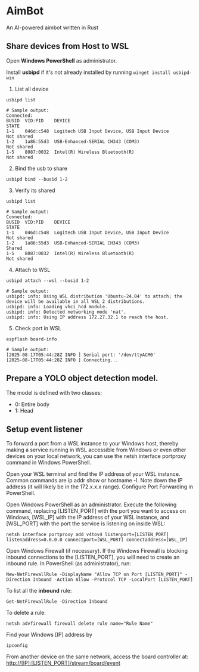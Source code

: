 # AimBot
An AI-powered aimbot written in Rust

## Share devices from Host to WSL
Open **Windows PowerShell** as administrator.

Install **usbipd** if it's not already installed by running ```winget install usbipd-win```
1. List all device
```shell
usbipd list
```
```text
# Sample output:
Connected:
BUSID  VID:PID    DEVICE                                                        STATE
1-1    046d:c548  Logitech USB Input Device, USB Input Device                   Not shared
1-2    1a86:55d3  USB-Enhanced-SERIAL CH343 (COM3)                              Not shared
1-5    8087:0032  Intel(R) Wireless Bluetooth(R)                                Not shared
```
2. Bind the usb to share
```shell
usbipd bind --busid 1-2
```
3. Verify its shared
```shell
usbipd list
```
```text
# Sample output:
Connected:
BUSID  VID:PID    DEVICE                                                        STATE
1-1    046d:c548  Logitech USB Input Device, USB Input Device                   Not shared
1-2    1a86:55d3  USB-Enhanced-SERIAL CH343 (COM3)                              Shared
1-5    8087:0032  Intel(R) Wireless Bluetooth(R)                                Not shared
```
4. Attach to WSL
```shell
usbipd attach --wsl --busid 1-2
```
```text
# Sample output:
usbipd: info: Using WSL distribution 'Ubuntu-24.04' to attach; the device will be available in all WSL 2 distributions.
usbipd: info: Loading vhci_hcd module.
usbipd: info: Detected networking mode 'nat'.
usbipd: info: Using IP address 172.27.32.1 to reach the host.
```
5. Check port in WSL
```shell
espflash board-info
```
```text
# Sample output:
[2025-08-17T05:44:28Z INFO ] Serial port: '/dev/ttyACM0'
[2025-08-17T05:44:28Z INFO ] Connecting...
```


## Prepare a YOLO object detection model. 
The model is defined with two classes:
- 0: Entire body
- 1: Head


## Setup event listener

To forward a port from a WSL instance to your Windows host, thereby making a service running in WSL accessible from Windows or even other devices on your local network, you can use the netsh interface portproxy command in Windows PowerShell.

Open your WSL terminal and find the IP address of your WSL instance. Common commands are ip addr show or hostname -I. Note down the IP address (it will likely be in the 172.x.x.x range). Configure Port Forwarding in PowerShell.

Open Windows PowerShell as an administrator. Execute the following command, replacing [LISTEN_PORT] with the port you want to access on Windows, [WSL_IP] with the IP address of your WSL instance, and [WSL_PORT] with the port the service is listening on inside WSL:

```shell
netsh interface portproxy add v4tov4 listenport=[LISTEN_PORT] listenaddress=0.0.0.0 connectport=[WSL_PORT] connectaddress=[WSL_IP]
```

Open Windows Firewall (if necessary). If the Windows Firewall is blocking inbound connections to the [LISTEN_PORT], you will need to create an inbound rule. In PowerShell (as administrator), run:

```shell
New-NetFirewallRule -DisplayName "Allow TCP on Port [LISTEN_PORT]" -Direction Inbound -Action Allow -Protocol TCP -LocalPort [LISTEN_PORT]
```

To list all the **inbound** rule:

```shell
Get-NetFirewallRule -Direction Inbound
```

To delete a rule:

```shell
netsh advfirewall firewall delete rule name="Rule Name"
```

Find your Windows [IP] address by

```shell
ipconfig
```

From another device on the same network, access the board controller at: [http://[IP]:[LISTEN_PORT]/stream/board/event]()
